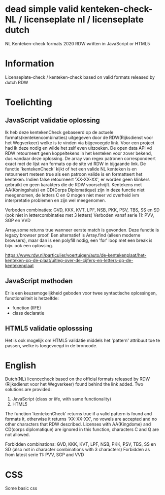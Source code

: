 # dead simple valid kenteken-check-NL / licenseplate nl / licenseplate dutch
NL Kenteken-check formats 2020 RDW written in JavaScript or HTML5

# Information

Licenseplate-check / kenteken-check based on valid formats released by dutch RDW

# Toelichting

## JavaScript validatie oplossing

Ik heb deze kentekenCheck gebaseerd op de actuele formats(kentekencombinaties) uitgegeven door de RDW(Rijksdienst voor het Wegverkeer) welke is te vinden via bijgevoegde link. Voor een project had ik deze nodig en wilde het zelf even uitzoeken. De open data API vd RDW 
retourneert geen koppeltekens in het kenteken voor zover bekend, dus vandaar deze oplossing.
De array van regex patronen correspondeert exact met de lijst van formats op de site vd RDW in bijgaande link.
De functie 'kentekenCheck' kijkt of het een valide NL kenteken is en retourneert meteen true als een patroon valide is en formatteert het kenteken. Indien false retourneert 'XX-XX-XX', er worden geen klinkers gebruikt en geen karakters die de RDW voorschrijft. Kentekens met AA(Koningshuis) en CD(Corps Diplomatique) zijn in deze functie niet meegenomen, de letters C en Q mogen niet meer vd overheid ivm interpretatie problemen en zijn wel meegenomen.

Verboden combinaties: GVD, KKK, KVT, LPF, NSB, PKK, PSV, TBS, SS en SD (ook niet in lettercombinaties met 3 letters)
Verboden vanaf serie 11: PVV, SGP en VVD 

Array.some returns true wanneer eerste match is gevonden. Deze functie is legacy browser proof.
Een alternatief is Array.find (alleen moderne browsers), maar dan is een polyfill nodig, een 'for' loop met een break is bijv. ook een oplossing. 

https://www.rdw.nl/particulier/voertuigen/auto/de-kentekenplaat/het-kenteken-op-de-plaat/uitleg-over-de-cijfers-en-letters-op-de-kentekenplaat

## JavaScript methoden

Er is een keuzemogelijkheid geboden voor twee syntactische oplossingen, functionaliteit is hetzelfde:
- function (IIFE) 
- class declaratie

## HTML5 validatie oplosssing

Het is ook mogelijk om HTML5 validatie middels het 'pattern' attribuut toe te passen, welke is toegevoegd in de broncode.

# English

Dutch(NL) licencecheck based on the official formats released by RDW (Rijksdienst voor het Wegverkeer) found behind the link added.
Two solutions are provided:

1. JavaScript (class or iife, with same functionality)
2. HTML5

The function 'kentekenCheck' returns true if a valid pattern is found and formats it, otherwise it returns 'XX-XX-XX', no vowels are accepted and no other characters that RDW described. Licenses with AA(Kingdome) and CD(corps diplomatique) are ignored in this function, characters C and Q are not allowed.

Forbidden combinations: GVD, KKK, KVT, LPF, NSB, PKK, PSV, TBS, SS en SD (also not in character combinations with 3 characters)
Forbidden as from latest serie 11: PVV, SGP and VVD 

# CSS

Some basic css
